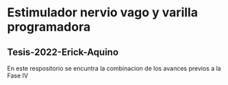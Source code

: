 # Estimulador nervio vago y varilla programadora 
## Tesis-2022-Erick-Aquino
En este respositorio se encuntra la combinacion de los avances previos a la Fase IV
